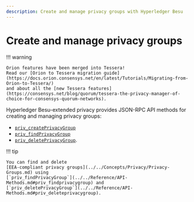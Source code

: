 ```yaml
---
description: Create and manage privacy groups with Hyperledger Besu
---
```


# Create and manage privacy groups

!!! warning

    Orion features have been merged into Tessera!
    Read our [Orion to Tessera migration guide](https://docs.orion.consensys.net/en/latest/Tutorials/Migrating-from-Orion-to-Tessera/)
    and about all the [new Tessera features](https://consensys.net/blog/quorum/tessera-the-privacy-manager-of-choice-for-consensys-quorum-networks).

Hyperledger Besu-extended privacy provides JSON-RPC API methods for creating and managing privacy
groups:

* [`priv_createPrivacyGroup`](../../../reference/api/index.md#priv_createprivacygroup)
* [`priv_findPrivacyGroup`](../../../reference/api/index.md#priv_findprivacygroup)
* [`priv_deletePrivacyGroup`](../../../reference/api/index.md#priv_deleteprivacygroup).

!!! tip

    You can find and delete
    [EEA-compliant privacy groups](../../Concepts/Privacy/Privacy-Groups.md) using
    [`priv_findPrivacyGroup`](../../Reference/API-Methods.md#priv_findprivacygroup) and
    [`priv_deletePrivacyGroup`](../../Reference/API-Methods.md#priv_deleteprivacygroup).
